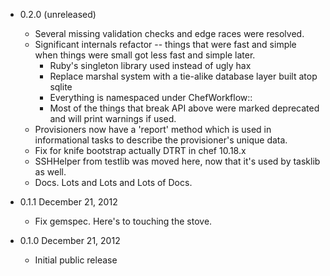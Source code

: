 * 0.2.0 (unreleased)
  * Several missing validation checks and edge races were resolved.
  * Significant internals refactor -- things that were fast and simple when
    things were small got less fast and simple later.
    * Ruby's singleton library used instead of ugly hax
    * Replace marshal system with a tie-alike database layer built atop sqlite
    * Everything is namespaced under ChefWorkflow::
    * Most of the things that break API above were marked deprecated and will print warnings if used.
  * Provisioners now have a 'report' method which is used in informational
    tasks to describe the provisioner's unique data.
  * Fix for knife bootstrap actually DTRT in chef 10.18.x
  * SSHHelper from testlib was moved here, now that it's used by tasklib as well.
  * Docs. Lots and Lots and Lots of Docs.

* 0.1.1 December 21, 2012
  * Fix gemspec. Here's to touching the stove.

* 0.1.0 December 21, 2012
  * Initial public release
